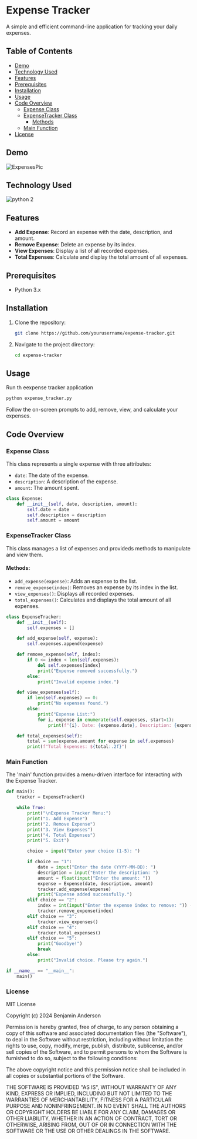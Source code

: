 # Expense Tracker

A simple and efficient command-line application for tracking your daily expenses.

## Table of Contents
- [Demo](#demo)
- [Technology Used](#technology-used)
- [Features](#features)
- [Prerequisites](#prerequisites)
- [Installation](#installation)
- [Usage](#usage)
- [Code Overview](#code-overview)
  - [Expense Class](#expense-class)
  - [ExpenseTracker Class](#expensetracker-class)
    - [Methods](#methods)
  - [Main Function](#main-function)
- [License](#license)

## Demo
![ExpensesPic](https://github.com/Selvawen/expense_tracker_py/assets/111338548/facf35e3-4078-4969-be7d-4bac0b54219f)


## Technology Used
![python 2](https://github.com/Selvawen/guessing-game-py/assets/111338548/2cda6787-fa36-41ca-9b3e-ec739b8d922d)

## Features

- **Add Expense**: Record an expense with the date, description, and amount.
- **Remove Expense**: Delete an expense by its index.
- **View Expenses**: Display a list of all recorded expenses.
- **Total Expenses**: Calculate and display the total amount of all expenses.

## Prerequisites

- Python 3.x

## Installation

1. Clone the repository:
   ```sh
   git clone https://github.com/yourusername/expense-tracker.git
   ```
2. Navigate to the project directory:
   ```sh
   cd expense-tracker
   ```

## Usage
Run th eexpense tracker application 

```sh
python expense_tracker.py
```
Follow the on-screen prompts to add, remove, view, and calculate your expenses.

## Code Overview

### Expense Class
This class represents a single expense with three attributes:

- `date`: The date of the expense.
- `description`: A description of the expense.
- `amount`: The amount spent.

```python
class Expense:
    def __init__(self, date, description, amount):
        self.date = date
        self.description = description
        self.amount = amount
```
### ExpenseTracker Class
This class manages a list of expenses and provideds methods to manipulate and view them. 

#### Methods:
- `add_expense(expense)`: Adds an expense to the list.
- `remove_expense(index)`: Removes an expense by its index in the list.
- `view_expenses()`: Displays all recorded expenses.
- `total_expenses()`: Calculates and displays the total amount of all expenses.

```python
class ExpenseTracker:
    def __init__(self):
        self.expenses = []

    def add_expense(self, expense):
        self.expenses.append(expense)

    def remove_expense(self, index):
        if 0 <= index < len(self.expenses):
            del self.expenses[index]
            print("Expense removed successfully.")
        else:
            print("Invalid expense index.")

    def view_expenses(self):
        if len(self.expenses) == 0:
            print("No expenses found.")
        else:
            print("Expense List:")
            for i, expense in enumerate(self.expenses, start=1):
                print(f"{i}. Date: {expense.date}, Description: {expense.description}, Amount: {expense.amount}")

    def total_expenses(self):
        total = sum(expense.amount for expense in self.expenses)
        print(f"Total Expenses: ${total:.2f}")
```
### Main Function
The 'main' function provides a menu-driven interface for interacting with the Expense Tracker. 

```python
def main():
    tracker = ExpenseTracker()

    while True:
        print("\nExpense Tracker Menu:")
        print("1. Add Expense")
        print("2. Remove Expense")
        print("3. View Expenses")
        print("4. Total Expenses")
        print("5. Exit")

        choice = input("Enter your choice (1-5): ")

        if choice == "1":
            date = input("Enter the date (YYYY-MM-DD): ")
            description = input("Enter the description: ")
            amount = float(input("Enter the amount: "))
            expense = Expense(date, description, amount)
            tracker.add_expense(expense)
            print("Expense added successfully.")
        elif choice == "2":
            index = int(input("Enter the expense index to remove: ")) - 1
            tracker.remove_expense(index)
        elif choice == "3":
            tracker.view_expenses()
        elif choice == "4":
            tracker.total_expenses()
        elif choice == "5":
            print("Goodbye!")
            break
        else:
            print("Invalid choice. Please try again.")

if __name__ == "__main__":
    main()
```
### License
MIT License

Copyright (c) 2024 Benjamin Anderson

Permission is hereby granted, free of charge, to any person obtaining a copy of this software and associated documentation files (the "Software"), to deal in the Software without restriction, including without limitation the rights to use, copy, modify, merge, publish, distribute, sublicense, and/or sell copies of the Software, and to permit persons to whom the Software is furnished to do so, subject to the following conditions:

The above copyright notice and this permission notice shall be included in all copies or substantial portions of the Software.

THE SOFTWARE IS PROVIDED "AS IS", WITHOUT WARRANTY OF ANY KIND, EXPRESS OR IMPLIED, INCLUDING BUT NOT LIMITED TO THE WARRANTIES OF MERCHANTABILITY, FITNESS FOR A PARTICULAR PURPOSE AND NONINFRINGEMENT. IN NO EVENT SHALL THE AUTHORS OR COPYRIGHT HOLDERS BE LIABLE FOR ANY CLAIM, DAMAGES OR OTHER LIABILITY, WHETHER IN AN ACTION OF CONTRACT, TORT OR OTHERWISE, ARISING FROM, OUT OF OR IN CONNECTION WITH THE SOFTWARE OR THE USE OR OTHER DEALINGS IN THE SOFTWARE.
